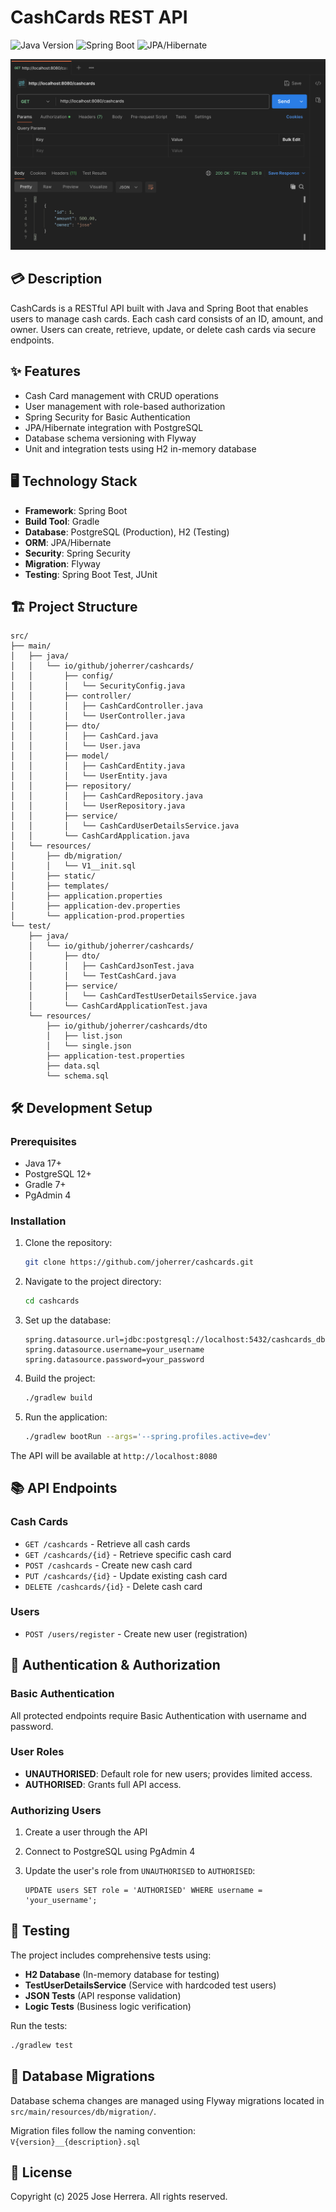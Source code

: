 # CashCards REST API
![Java Version](https://img.shields.io/badge/java-17-blue)
![Spring Boot](https://img.shields.io/badge/SpringBoot-%E2%9C%94-green)
![JPA/Hibernate](https://img.shields.io/badge/JPA/Hibernate-%E2%9C%94-green)

![Postman Screenshot](assets/postman-request.jpeg)

## 💳 Description
CashCards is a RESTful API built with Java and Spring Boot that enables users to manage cash cards. Each cash card consists of an ID, amount, and owner. Users can create, retrieve, update, or delete cash cards via secure endpoints.

## ✨ Features
- Cash Card management with CRUD operations
- User management with role-based authorization
- Spring Security for Basic Authentication
- JPA/Hibernate integration with PostgreSQL
- Database schema versioning with Flyway
- Unit and integration tests using H2 in-memory database

## 🖥 Technology Stack
- **Framework**: Spring Boot
- **Build Tool**: Gradle
- **Database**: PostgreSQL (Production), H2 (Testing)
- **ORM**: JPA/Hibernate
- **Security**: Spring Security
- **Migration**: Flyway
- **Testing**: Spring Boot Test, JUnit

## 🏗 Project Structure
```
src/
├── main/
│   ├── java/
│   │   └── io/github/joherrer/cashcards/
│   │       ├── config/
│   │       │   └── SecurityConfig.java
│   │       ├── controller/
│   │       │   ├── CashCardController.java
│   │       │   └── UserController.java
│   │       ├── dto/
│   │       │   ├── CashCard.java
│   │       │   └── User.java
│   │       ├── model/
│   │       │   ├── CashCardEntity.java
│   │       │   └── UserEntity.java
│   │       ├── repository/
│   │       │   ├── CashCardRepository.java
│   │       │   └── UserRepository.java
│   │       ├── service/
│   │       │   └── CashCardUserDetailsService.java
│   │       └── CashCardApplication.java
│   └── resources/
│       ├── db/migration/
│       │   └── V1__init.sql
│       ├── static/
│       ├── templates/
│       ├── application.properties
│       ├── application-dev.properties
│       └── application-prod.properties
└── test/
    ├── java/
    │   └── io/github/joherrer/cashcards/
    │       ├── dto/
    │       │   ├── CashCardJsonTest.java
    │       │   └── TestCashCard.java
    │       ├── service/
    │       │   └── CashCardTestUserDetailsService.java
    │       └── CashCardApplicationTest.java
    └── resources/
        ├── io/github/joherrer/cashcards/dto
        │   ├── list.json
        │   └── single.json
        ├── application-test.properties
        ├── data.sql
        └── schema.sql
```

## 🛠 Development Setup

### Prerequisites
- Java 17+
- PostgreSQL 12+
- Gradle 7+
- PgAdmin 4

### Installation
1. Clone the repository:

    ```bash
    git clone https://github.com/joherrer/cashcards.git
    ```

2. Navigate to the project directory:

    ```bash
    cd cashcards
    ```

3. Set up the database:

    ```
    spring.datasource.url=jdbc:postgresql://localhost:5432/cashcards_db
    spring.datasource.username=your_username
    spring.datasource.password=your_password
    ```

4. Build the project:

    ```bash
    ./gradlew build
    ```

5. Run the application:

    ```bash
    ./gradlew bootRun --args='--spring.profiles.active=dev'
    ```

The API will be available at `http://localhost:8080`

## 📚 API Endpoints

### Cash Cards
- `GET /cashcards` - Retrieve all cash cards
- `GET /cashcards/{id}` - Retrieve specific cash card
- `POST /cashcards` - Create new cash card
- `PUT /cashcards/{id}` - Update existing cash card
- `DELETE /cashcards/{id}` - Delete cash card

### Users
- `POST /users/register` - Create new user (registration)

## 🔐 Authentication & Authorization

### Basic Authentication
All protected endpoints require Basic Authentication with username and password.

### User Roles
- **UNAUTHORISED**: Default role for new users; provides limited access.
- **AUTHORISED**: Grants full API access.

### Authorizing Users
1. Create a user through the API
2. Connect to PostgreSQL using PgAdmin 4
3. Update the user's role from `UNAUTHORISED` to `AUTHORISED`:

    ```
    UPDATE users SET role = 'AUTHORISED' WHERE username = 'your_username';
    ```

## 🧪 Testing

The project includes comprehensive tests using:
- **H2 Database** (In-memory database for testing)
- **TestUserDetailsService** (Service with hardcoded test users)
- **JSON Tests** (API response validation)
- **Logic Tests** (Business logic verification)

Run the tests:
```bash
./gradlew test
```

## 📁 Database Migrations

Database schema changes are managed using Flyway migrations located in `src/main/resources/db/migration/`.

Migration files follow the naming convention: `V{version}__{description}.sql`

## 📝 License

Copyright (c) 2025 Jose Herrera. All rights reserved.
